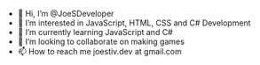 - 👋 Hi, I’m @JoeSDeveloper
- 👀 I’m interested in JavaScript, HTML, CSS and C# Development
- 🌱 I’m currently learning JavaScript and C#
- 💞️ I’m looking to collaborate on making games
- 📫 How to reach me joestiv.dev at gmail.com

<!---
SarcasticAdventures/SarcasticAdventures is a ✨ special ✨ repository because its `README.md` (this file) appears on your GitHub profile.
You can click the Preview link to take a look at your changes.
--->
